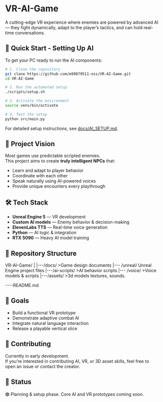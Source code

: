 
# VR-AI-Game
A cutting-edge VR experience where enemies are powered by advanced AI — they fight dynamically, adapt to the player’s tactics, and can hold real-time conversations.
## 🚀 Quick Start - Setting Up AI

To get your PC ready to run the AI components:

```bash
# 1. Clone the repository
git clone https://github.com/m99879511-oss/VR-AI-Game.git
cd VR-AI-Game

# 2. Run the automated setup
./scripts/setup.sh

# 3. Activate the environment  
source venv/bin/activate

# 4. Test the setup
python src/main.py
```

For detailed setup instructions, see [docs/AI_SETUP.md](docs/AI_SETUP.md).

## 🎯 Project Vision
Most games use predictable scripted enemies.  
This project aims to create **truly intelligent NPCs** that:
- Learn and adapt to player behavior
- Coordinate with each other
- Speak naturally using AI-powered voices
- Provide unique encounters every playthrough

## 🛠 Tech Stack
- **Unreal Engine 5** — VR development
- **Custom AI models** — Enemy behavior & decision-making
- **ElevenLabs TTS** — Real-time voice generation
- **Python** — AI logic & integration
- **RTX 5090** — Heavy AI model training

## 📂 Repository Structure

VR-AI-Game/ | |---/docs/ >Game design documents |--- /unreal/ Unreal Engine project files |---/ai-scripts/ >AI behavior scripts |--- /voice/  >Voice models & scripts |---/assets/ >3d models textures, sounds. 

----README.md


## 🚀 Goals
- Build a functional VR prototype
- Demonstrate adaptive combat AI
- Integrate natural language interaction
- Release a playable vertical slice

## 🤝 Contributing
Currently in early development.  
If you’re interested in contributing AI, VR, or 3D asset skills, feel free to open an issue or contact the creator.

## 📌 Status
🟢 Planning & setup phase. Core AI and VR prototypes coming soon.
